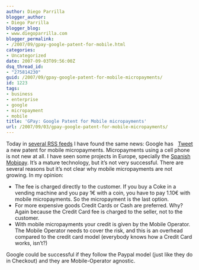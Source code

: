 ```yaml
---
author: Diego Parrilla
blogger_author:
- Diego Parrilla
blogger_blog:
- www.diegoparrilla.com
blogger_permalink:
- /2007/09/gpay-google-patent-for-mobile.html
categories:
- Uncategorized
date: 2007-09-03T09:56:00Z
dsq_thread_id:
- "275814230"
guid: /2007/09/gpay-google-patent-for-mobile-micropayments/
id: 1223
tags:
- business
- enterprise
- google
- micropayment
- mobile
title: 'GPay: Google Patent for Mobile micropayments'
url: /2007/09/03/gpay-google-patent-for-mobile-micropayments/
---
```


<div style="float: right; margin-left: 10px;">
  <a href="https://twitter.com/share" class="twitter-share-button" data-via="nubeblog" data-hashtags="business,enterprise,google,micropayment,mobile" data-count="vertical" data-url="/2007/09/03/gpay-google-patent-for-mobile-micropayments/">Tweet</a>
</div>

Today in [several RSS feeds](http://www.seobythesea.com/?p=799) I have found the same news: Google has a new patent for mobile micropayments. Micropayments using a cell phone is not new at all. I have seen some projects in Europe, specially the [Spanish Mobipay](http://www.mobipay.es/). It&#8217;s a mature technology, but it&#8217;s not very successful. There are several reasons but it&#8217;s not clear why mobile micropayments are not growing. In my opinion: 

  * The fee is charged directly to the customer. If you buy a Coke in a vending machine and you pay 1€ with a coin, you have to pay 1.10€ with mobile micropayments. So the micropayment is the last option.
  * For more expensive goods Credit Cards or Cash are preferred. Why? Again because the Credit Card fee is charged to the seller, not to the customer.
  * With mobile micropayments your credit is given by the Mobile Operator. The Mobile Operator needs to cover the risk, and this is an overhead compared to the credit card model (everybody knows how a Credit Card works, isn&#8217;t?)

Google could be successful if they follow the Paypal model (just like they do in Checkout) and they are Mobile-Operator agnostic.
